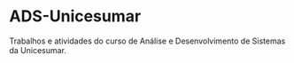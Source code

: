 # ADS-Unicesumar
Trabalhos e atividades do curso de Análise e Desenvolvimento de Sistemas da Unicesumar.
